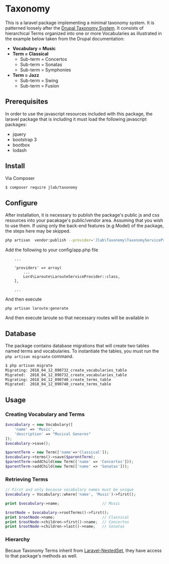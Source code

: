 # Taxonomy

This is a laravel package implementing a minimal taxonomy system.  It is patterned loosely after the 
[Drupal Taxonomy System](https://www.drupal.org/docs/7/organizing-content-with-taxonomies/about-taxonomies).
It consists of hierarchical Terms organized into one or more Vocabularies as illustrated in the example 
below taken from the Drupal documentation:

* **Vocabulary = Music**
* **Term = Classical**
  *  Sub-term = Concertos
  *  Sub-term = Sonatas
  *  Sub-term = Symphonies
* **Term = Jazz**
  *  Sub-term = Swing
  *  Sub-term = Fusion 


## Prerequisites

In order to use the javascript resources included with this package, the laravel package that is including
it must load the following javascript packages:
* jquery
* bootstrap 3
* bootbox
* lodash


## Install

Via Composer

``` bash
$ composer require jlab/taxonomy
```

## Configure

After installation, it is necessary to publish the package's public js and css
resources into your pacakage's public/vendor area.  Assuming that you wish to use
them.  If using only the back-end features (e.g Model) of the package, the steps here
may be skipped.

``` bash
php artisan  vendor:publish --provider='Jlab\Taxonomy\TaxonomyServiceProvider'
```

Add the following to your config/app.php file
```
	...
	
	'providers' => array(
		...
		Lord\Laroute\LarouteServiceProvider::class,
	],
	
	...
```

And then execute

```
php artisan laroute:generate
```


And then execute laroute so that necessary routes will be available in

## Database

The package contains database migrations that will create two tables named
terms and vocabularies.  To instantiate the tables, 
you must run the ```php artisan migraate``` command.
```bash
$ php artisan migrate
Migrating: 2018_04_12_090732_create_vocabularies_table
Migrated:  2018_04_12_090732_create_vocabularies_table
Migrating: 2018_04_12_090740_create_terms_table
Migrated:  2018_04_12_090740_create_terms_table
```

## Usage

### Creating Vocabulary and Terms

``` php
$vocabulary = new Vocabulary([
    'name' => 'Music', 
    'description' => "Musical Generes"
]);
$vocabulary->save();

$parentTerm = new Term(['name'=>'Classical']);
$vocabulary->terms()->save($parentTerm);
$parentTerm->addChild(new Term(['name' => 'Concertos']));
$parentTerm->addChild(new Term(['name' => 'Sonatas']));
```

### Retrieving Terms

``` php
// First and only because vocabulary names must be unique
$vocabulary = Vocabulary::where('name', 'Music')->first();

print $vocabulary->name;                   // Music

$rootNode = $vocabulary->rootTerms()->first();
print $rootNode->name;                     // Classical
print $rootNode->children->first()->name;  // Concertos
print $rootNode->children->last()->name;   // Sonatas

```

### Hierarchy

Becaue Taxonomy Terms inherit from [Laravel-NestedSet](https://github.com/lazychaser/laravel-nestedset), 
they have access to that package's methods as well.




